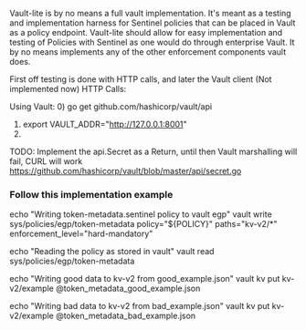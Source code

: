 Vault-lite is by no means a full vault implementation. It's meant as a
testing and implementation harness for Sentinel policies that can be
placed in Vault as a policy endpoint. Vault-lite should allow for easy
implementation and testing of Policies with Sentinel as one would do through
enterprise Vault. It by no means implements any of the other enforcement
components vault does.

First off testing is done with HTTP calls, and later the Vault client (Not implemented now)
HTTP Calls:


Using Vault:
0) go get github.com/hashicorp/vault/api
1) export VAULT_ADDR="http://127.0.0.1:8001"
2)

TODO:
Implement the api.Secret as a Return, until then Vault marshalling will fail, CURL will work
https://github.com/hashicorp/vault/blob/master/api/secret.go


### Follow this implementation example
echo "Writing token-metadata.sentinel policy to vault egp"
vault write sys/policies/egp/token-metadata policy="${POLICY}" paths="kv-v2/*" enforcement_level="hard-mandatory"

echo "Reading the policy as stored in vault"
vault read sys/policies/egp/token-metadata

echo "Writing good data to kv-v2 from good_example.json"
vault kv put kv-v2/example @token_metadata_good_example.json

echo "Writing bad data to kv-v2 from bad_example.json"
vault kv put kv-v2/example @token_metadata_bad_example.json
